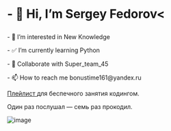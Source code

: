 <!DOCTYPE html>
<html lang="ru">
  <head>
    <meta charset="UTF-8" />
    <meta name="viewport" content="width=device-width, initial-scale=1.0" />
    <title>3_4==мы_в_Эфире</title>
  </head>
  <body>
    <h1><p> - 👋 Hi, I’m Sergey Fedorov<<p></h1
    <h2><p> - 👀 I’m interested in New Knowledge<p>
        <p> - ✅ I’m currently learning Python<p>
        <p> - 💞️ Collaborate with Super_team_45<p>
        <p> - 📫 How to reach me bonustime161@yandex.ru<p></h2
    <p>
    <a href="https://music.yandex.ru/iframe/#playlist/ynx-praktikum/1002">Плейлист
    </a> для беспечного занятия кодингом.</p>
    <p>Один раз послушал — семь раз прокодил.</p>
  </body>
</html>


<!---
Nemets87/Nemets87 is a ✨ special ✨ repository because its `README.md` (this file) appears on your GitHub profile.
You can click the Preview link to take a look at your changes.
--->
![image](https://user-images.githubusercontent.com/109182055/217524095-4fabfb74-7f50-4fa9-b170-eac8aa4c87ca.png)



